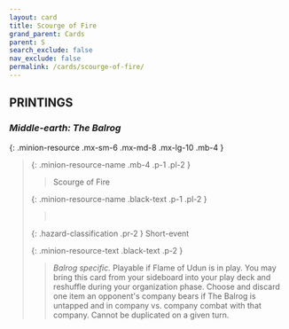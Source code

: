 ```yaml
---
layout: card
title: Scourge of Fire
grand_parent: Cards
parent: S
search_exclude: false
nav_exclude: false
permalink: /cards/scourge-of-fire/
---
```


## PRINTINGS


### _Middle-earth: The Balrog_

{: .minion-resource .mx-sm-6 .mx-md-8 .mx-lg-10 .mb-4 }
> {: .minion-resource-name .mb-4 .p-1 .pl-2 }
> > <div class="hazard-mp"></div>
> > <div class="card-name">Scourge of Fire</div>
>
> {: .minion-resource-name .black-text .p-1 .pl-2 }
> > &nbsp;
>
> {: .hazard-classification .pr-2 }
> Short-event
>
> {: .minion-resource-text .black-text .p-2 }
> > _Balrog specific._ Playable if Flame of Udun is in play. You may bring this card from your sideboard into your play deck and reshuffle during your organization phase. Choose and discard one item an opponent's company bears if The Balrog is untapped and in company vs. company combat with that company. Cannot be duplicated on a given turn. 
> 
